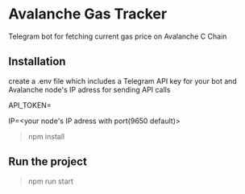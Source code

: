 # Avalanche Gas Tracker 
Telegram bot for fetching current gas price on Avalanche C Chain
## Installation
create a .env file which includes a Telegram API key for your bot and Avalanche node's IP adress for sending API calls

API_TOKEN=<your API  token>

IP=<your node's IP adress with port(9650 default)>
> npm install
## Run the project
> npm run start